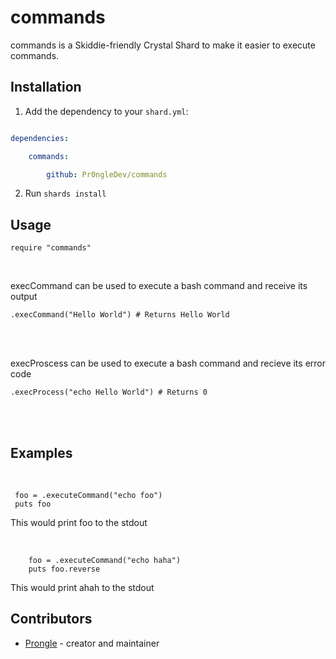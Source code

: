 
# commands

  

commands is a Skiddie-friendly Crystal Shard to make it easier to execute commands.

  

## Installation

  

1. Add the dependency to your `shard.yml`:

  

```yaml

dependencies: 

	commands:

		github: Pr0ngleDev/commands

```

  

2. Run `shards install`

  

## Usage

  

```crystal
require "commands"
```

  <br>
  
  
execCommand can be used to execute a bash command and receive its output <br>

```crystal
.execCommand("Hello World") # Returns Hello World
```
<br>
  
<br>

execProscess can be used to execute a bash command and recieve its error code <br>
``` crystal
.execProcess("echo Hello World") # Returns 0
```
<br>
<br>
 

## Examples

<br>

   ``` crystal
    foo = .executeCommand("echo foo")
    puts foo 
   ```
   This would print foo to the stdout

<br>

```crystal
	foo = .executeCommand("echo haha")
	puts foo.reverse
```
This would print ahah to the stdout


## Contributors

  

- [Prongle](https://github.com/Pr0ngleDev) - creator and maintainer